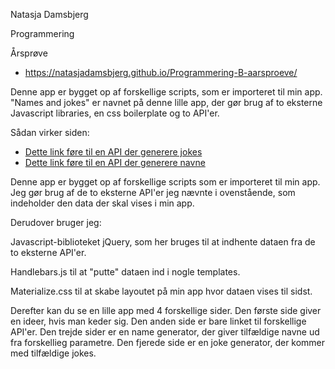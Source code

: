 <p>Natasja Damsbjerg<p>
<p>Programmering<p>
<p>Årsprøve<p>

<ul>
<li><a href="https://natasjadamsbjerg.github.io/Programmering-B-aarsproeve/">https://natasjadamsbjerg.github.io/Programmering-B-aarsproeve/</a></li>
</ul>

Denne app er bygget op af forskellige scripts, som er importeret til min app.
"Names and jokes" er navnet på denne lille app, der gør brug af to eksterne Javascript libraries, en css boilerplate og to API'er. 

Sådan virker siden:



<ul>
<li><a href="https://github.com/15Dkatz/official_joke_api">Dette link føre til en API der generere jokes</a></li>
<li><a href="https://github.com/thm/uinames">Dette link føre til en API der generere navne</a></li>
</ul>

Denne app er bygget op af forskellige scripts som er importeret til min app. 
Jeg gør brug af de to eksterne API'er jeg nævnte i ovenstående, som indeholder den data der skal vises i min app.

Derudover bruger jeg: 

Javascript-biblioteket jQuery, som her bruges til at indhente dataen fra de to eksterne API'er.

Handlebars.js til at "putte" dataen ind i nogle templates.

Materialize.css til at skabe layoutet på min app hvor dataen vises til sidst.

Derefter kan du se en lille app med 4 forskellige sider. Den første side giver en ideer, hvis man keder sig.
Den anden side er bare linket til forskellige API'er. Den trejde sider er en name generator, der giver tilfældige navne ud fra forskellieg parametre. Den fjerede side er en joke generator, der kommer med tilfældige jokes. 
 
      
